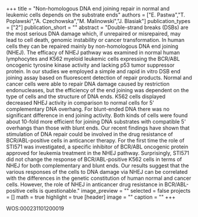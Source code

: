 +++
title = "Non-homologous DNA end joining repair in normal and leukemic cells depends on the substrate ends"
authors = ["E. Pastwa","T. Poplawski","A. Czechowska","M. Malinowski","J. Blasiak"]
publication_types = ["2"]
publication_short = ""
abstract = "Double-strand breaks (DSBs) are the most serious DNA damage which, if unrepaired or misrepaired, may lead to cell death, genomic instability or cancer transformation. In human cells they can be repaired mainly by non-homologous DNA end joining (NHEJ). The efficacy of NHEJ pathway was examined in normal human lymphocytes and K562 myeloid leukemic cells expressing the BCR/ABL oncogenic tyrosine kinase activity and lacking p53 tumor suppressor protein. In our studies we employed a simple and rapid in vitro DSB end joining assay based on fluorescent detection of repair products. Normal and cancer cells were able to repair DNA damage caused by restriction endonucleases, but the efficiency of the end joining was dependent on the type of cells and the structure of DNA ends. K562 cells displayed decreased NHEJ activity in comparison to normal cells for 5' complementary DNA overhang. For blunt-ended DNA there was no significant difference in end joining activity. Both kinds of cells were found about 10-fold more efficient for joining DNA substrates with compatible 5' overhangs than those with blunt ends. Our recent findings have shown that stimulation of DNA repair could be involved in the drug resistance of BCR/ABL-positive cells in anticancer therapy. For the first time the role of STI571 was investigated, a specific inhibitor of BCR/ABL oncogenic protein approved for leukemia treatment in the NHEJ pathway. Surprisingly, STI571 did not change the response of BCR/ABL-positive K562 cells in terms of NHEJ for both complementary and blunt ends. Our results suggest that the various responses of the cells to DNA damage via NHEJ can be correlated with the differences in the genetic constitution of human normal and cancer cells. However, the role of NHEJ in anticancer drug resistance in BCR/ABL-positive cells is questionable."
image_preview = ""
selected = false
projects = []
math = true
highlight = true
[header]
image = ""
caption = ""
+++

WOS:000231101200019
